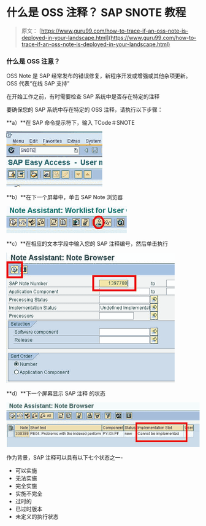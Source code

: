# 什么是 OSS 注释？ SAP SNOTE 教程

> 原文： [https://www.guru99.com/how-to-trace-if-an-oss-note-is-deployed-in-your-landscape.html](https://www.guru99.com/how-to-trace-if-an-oss-note-is-deployed-in-your-landscape.html)

### 什么是 OSS 注意？

OSS Note 是 SAP 经常发布的错误修复，新程序开发或增强或其他杂项更新。 OSS 代表“在线 SAP 支持”

在开始工作之前，有时需要检查 SAP 系统中是否存在特定的注释

要确保您的 SAP 系统中存在特定的 OSS 注释，请执行以下步骤：

**a）**在 SAP 命令提示符下，输入 TCode＃SNOTE

![What is OSS Notes? SAP SNOTE Tutorial](img/3756715161900f5a327622f4e701119c.png "SAP OSS Note: Trace it in your landscape") 

**b）**在下一个屏幕中，单击 SAP Note 浏览器

![What is OSS Notes? SAP SNOTE Tutorial](img/a58898df4ad175396b45705eb915d3cc.png "SAP OSS Note: Trace it in your landscape")

**c）**在相应的文本字段中输入您的 SAP 注释编号，然后单击执行

![What is OSS Notes? SAP SNOTE Tutorial](img/42ff769ea55459dc436d6f405b442af7.png "SAP OSS Note: Trace it in your landscape") 

**d）**下一个屏幕显示 SAP 注释
的状态

![What is OSS Notes? SAP SNOTE Tutorial](img/bd222afb5f7277aad4a1142772325a8a.png "SAP OSS Note: Trace it in your landscape") 

作为背景，SAP 注释可以具有以下七个状态之一-

*   可以实施
*   无法实施
*   完全实施
*   实施不完全
*   过时的
*   已过时版本
*   未定义的执行状态